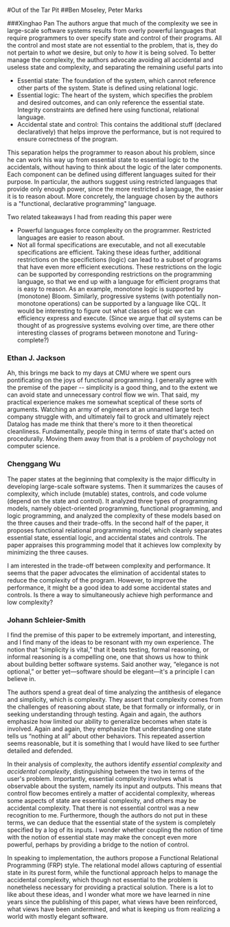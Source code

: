#Out of the Tar Pit
##Ben Moseley, Peter Marks

###Xinghao Pan
The authors argue that much of the complexity we see in large-scale software systems results from overly powerful languages that require programmers to over specify state and control of their programs.
All the control and most state are not essential to the problem, that is, they do not pertain to *what* we desire, but only to *how* it is being solved.
To better manage the complexity, the authors advocate avoiding all accidental and useless state and complexity, and separating the remaining useful parts into
- Essential state: The foundation of the system, which cannot reference other parts of the system. State is defined using relational logic.
- Essential logic: The heart of the system, which specifies the problem and desired outcomes, and can only reference the essential state. Integrity constraints are defined here using functional, relational language.
- Accidental state and control: This contains the additional stuff (declared declaratively) that helps improve the performance, but is not required to ensure correctness of the program.

This separation helps the programmer to reason about his problem, since he can work his way up from essential state to essential logic to the accidentals, without having to think about the logic of the later components.
Each component can be defined using different languages suited for their purpose.
In particular, the authors suggest using restricted languages that provide only enough power, since the more restricted a language, the easier it is to reason about.
More concretely, the language chosen by the authors is a "functional, declarative programming" language.

Two related takeaways I had from reading this paper were
- Powerful languages force complexity on the programmer. Restricted languages are easier to reason about.
- Not all formal specifications are executable, and not all executable specifications are efficient.
Taking these ideas further, additional restrictions on the specifictions (logic) can lead to a subset of programs that have even more efficient executions.
These restrictions on the logic can be supported by corresponding restrictions on the programming language, so that we end up with a language for efficient programs that is easy to reason.
As an example, monotone logic is supported by (monotone) Bloom.
Similarly, progressive systems (with potentially non-monotone operations) can be supported by a language like CQL.
It would be interesting to figure out what classes of logic we can efficiency express and execute.
(Since we argue that *all* systems can be thought of as progressive systems evolving over time, are there other interesting classes of programs between monotone and Turing-complete?)

### Ethan J. Jackson

Ah, this brings me back to my days at CMU where we spent ours pontificating on
the joys of functional programming.  I generally agree with the premise of the
paper -- simplicity is a good thing, and to the extent we can avoid state and
unnecessary control flow we win.  That said, my practical experience makes me
somewhat sceptical of these sorts of arguments.   Watching an army of engineers
at an unnamed large tech company struggle with, and ultimately fail to grock
and ultimately reject Datalog has made me think that there's more to it then
theoretical cleanliness. Fundamentally, people thing in terms of state that's
acted on procedurally.  Moving them away from that is a problem of psychology
not computer science.

### Chenggang Wu

The paper states at the beginning that complexity is the major difficulty in developing large-scale software systems. Then it summarizes the causes of complexity, which include (mutable) states, controls, and code volume (depend on the state and control). It analyzed three types of programming models, namely object-oriented programming, functional programming, and logic programming, and analyzed the complexity of these models based on the three causes and their trade-offs. In the second half of the paper, it proposes functional relational programming model, which cleanly separates essential state, essential logic, and accidental states and controls. The paper appraises this programming model that it achieves low complexity by minimizing the three causes.

I am interested in the trade-off between complexity and performance. It seems that the paper advocates the elimination of accidental states to reduce the complexity of the program. However, to improve the performance, it might be a good idea to add some accidental states and controls. Is there a way to simultaneously achieve high performance and low complexity?


### Johann Schleier-Smith

I find the premise of this paper to be extremely important, and interesting, and I find many of the ideas to be resonant with my own experience. The notion that “simplicity is vital,” that it beats testing, formal reasoning, or informal reasoning is a compelling one, one that shows us how to think about building better software systems. Said another way, “elegance is not optional,” or better yet—software should be elegant—it's a principle I can believe in.

The authors spend a great deal of time analyzing the antithesis of elegance and simplicity, which is complexity. They assert that complexity comes from the challenges of reasoning about state, be that formally or informally, or in seeking understanding through testing. Again and again, the authors emphasize how limited our ability to generalize becomes when state is involved. Again and again, they emphasize that understanding one state tells us “nothing at all” about other behaviors. This repeated assertion seems reasonable, but it is something that I would have liked to see further detailed and defended.

In their analysis of complexity, the authors identify *essential complexity* and *accidental complexity*, distinguishing between the two in terms of the user's problem. Importantly, essential complexity involves what is observable about the system, namely its input and outputs. This means that control flow becomes entirely a matter of accidental complexity, whereas some aspects of state are essential complexity, and others may be accidental complexity. That there is not essential control was a new recognition to me. Furthermore, though the authors do not put in these terms, we can deduce that the essential state of the system is completely specified by a log of its inputs. I wonder whether coupling the notion of time with the notion of essential state may make the concept even more powerful, perhaps by providing a bridge to the notion of control.

In speaking to implementation, the authors propose a Functional Relational Programming (FRP) style. The relational model allows capturing of essential state in its purest form, while the functional approach helps to manage the accidental complexity, which though not essential to the problem is nonetheless necessary for providing a practical solution. There is a lot to like about these ideas, and I wonder what more we have learned in nine years since the publishing of this paper, what views have been reinforced, what views have been undermined, and what is keeping us from realizing a world with mostly elegant software.